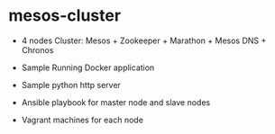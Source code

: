 mesos-cluster
==================

* 4 nodes Cluster: Mesos + Zookeeper + Marathon + Mesos DNS + Chronos

* Sample Running Docker application

* Sample python http server

* Ansible playbook for master node and slave nodes

* Vagrant machines for each node
